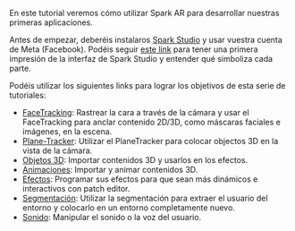 En este tutorial veremos cómo utilizar Spark AR para desarrollar nuestras primeras aplicaciones.

Antes de empezar, deberéis instalaros [Spark Studio](https://sparkar.facebook.com/ar-studio/) y usar vuestra cuenta de Meta (Facebook). Podéis seguir [este link](Spark-AR/Studio) para tener una primera impresión de la interfaz de Spark Studio y entender qué simboliza cada parte.

Podéis utilizar los siguientes links para lograr los objetivos de esta serie de tutoriales:

- [FaceTracking](Spark-AR/Face-Tracking): Rastrear la cara a través de la cámara y usar el FaceTracking para anclar contenido 2D/3D, como máscaras faciales e imágenes, en la escena.
- [Plane-Tracker](Spark-AR/PlaneTracker): Utilizar el PlaneTracker para colocar objectos 3D en la vista de la cámara.
- [Objetos 3D](Spark-AR/3D): Importar contenidos 3D y usarlos en los efectos.
- [Animaciones](Spark-AR/Animaciones): Importar y animar contenidos 3D.
- [Efectos](Spark-AR/Efectos): Programar sus efectos para que sean más dinámicos e interactivos con patch editor.
- [Segmentación](Spark-AR/Segmentacion): Utilizar la segmentación para extraer el usuario del entorno y colocarlo en un entorno completamente nuevo.
- [Sonido](Spark-AR/Sonido): Manipular el sonido o la voz del usuario.
